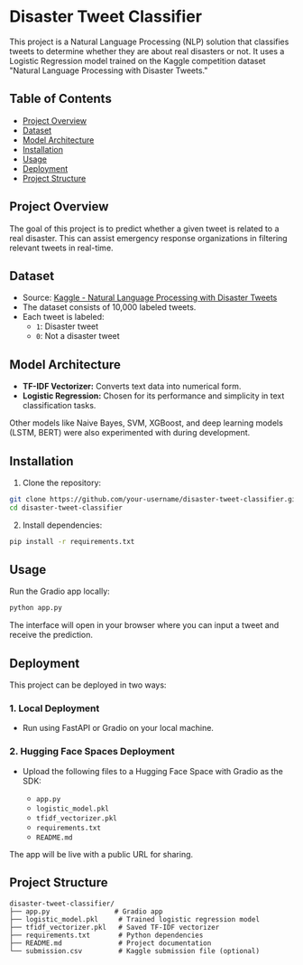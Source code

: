 
# Disaster Tweet Classifier

This project is a Natural Language Processing (NLP) solution that classifies tweets to determine whether they are about real disasters or not. It uses a Logistic Regression model trained on the Kaggle competition dataset "Natural Language Processing with Disaster Tweets."

## Table of Contents

- [Project Overview](#project-overview)
- [Dataset](#dataset)
- [Model Architecture](#model-architecture)
- [Installation](#installation)
- [Usage](#usage)
- [Deployment](#deployment)
- [Project Structure](#project-structure)
  

## Project Overview

The goal of this project is to predict whether a given tweet is related to a real disaster. This can assist emergency response organizations in filtering relevant tweets in real-time.

## Dataset

- Source: [Kaggle - Natural Language Processing with Disaster Tweets](https://www.kaggle.com/competitions/nlp-getting-started)
- The dataset consists of 10,000 labeled tweets.
- Each tweet is labeled:
  - `1`: Disaster tweet
  - `0`: Not a disaster tweet

## Model Architecture

- **TF-IDF Vectorizer:** Converts text data into numerical form.
- **Logistic Regression:** Chosen for its performance and simplicity in text classification tasks.

Other models like Naive Bayes, SVM, XGBoost, and deep learning models (LSTM, BERT) were also experimented with during development.

## Installation

1. Clone the repository:

```bash
git clone https://github.com/your-username/disaster-tweet-classifier.git
cd disaster-tweet-classifier
````

2. Install dependencies:

```bash
pip install -r requirements.txt
```

## Usage

Run the Gradio app locally:

```bash
python app.py
```

The interface will open in your browser where you can input a tweet and receive the prediction.

## Deployment

This project can be deployed in two ways:

### 1. Local Deployment

* Run using FastAPI or Gradio on your local machine.

### 2. Hugging Face Spaces Deployment

* Upload the following files to a Hugging Face Space with Gradio as the SDK:

  * `app.py`
  * `logistic_model.pkl`
  * `tfidf_vectorizer.pkl`
  * `requirements.txt`
  * `README.md`

The app will be live with a public URL for sharing.

## Project Structure

```
disaster-tweet-classifier/
├── app.py                # Gradio app
├── logistic_model.pkl     # Trained logistic regression model
├── tfidf_vectorizer.pkl   # Saved TF-IDF vectorizer
├── requirements.txt       # Python dependencies
├── README.md              # Project documentation
└── submission.csv         # Kaggle submission file (optional)
```





